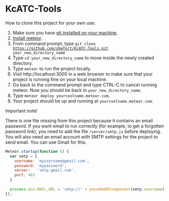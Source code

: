 # KcATC-Tools

How to clone this project for your own use:

1.  Make sure you have <a href="https://help.github.com/articles/set-up-git/">git installed on your machine</a>.
2.  <a href="https://www.meteor.com/install">Install meteor</a>.
3.  From command prompt, type <code>git clone https://github.com/sbefort/KcATC-Tools.git your_new_directory_name</code>
4.  Type <code>cd your_new_directory_name</code> to move inside the newly created directory.
5.  Type <code>meteor</code> to run the project locally.
6.  Visit http://localhost:3000 in a web browser to make sure that your project is running fine on your local machine.
7.  Go back to the command prompt and type CTRL-C to cancel running meteor.  Now you should be back in <code>your_new_directory_name</code>.
8.  Type <code>meteor deploy yourcoolname.meteor.com</code>.
9.  Your project should be up and running at <code>yourcoolname.meteor.com</code>.

Important note!

There is one file missing from this project because it contains an email password.  If you want email to run correctly (for example, to get a forgotten password link), you need to add the file <code>/server/smtp.js</code> before deploying.  You will also need an email account with SMTP settings for the project to send email.  You can use Gmail for this.

```javascript
Meteor.startup(function () {
  var smtp = {
    username: 'myusername@gmail.com',
    password: 'mypassword',
    server:   'smtp.gmail.com',
    port: 465
  }
  
  process.env.MAIL_URL = 'smtp://' + encodeURIComponent(smtp.username) + ':' + encodeURIComponent(smtp.password) + '@' + encodeURIComponent(smtp.server) + ':' + smtp.port;
});
```
